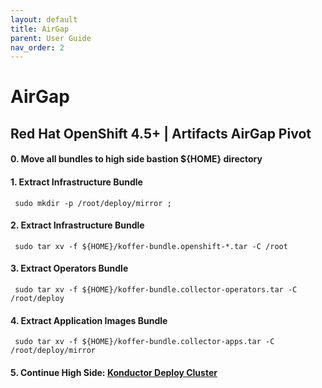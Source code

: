 ```yaml
---
layout: default
title: AirGap
parent: User Guide
nav_order: 2
---
```


# AirGap
## Red Hat OpenShift 4.5+ | Artifacts AirGap Pivot
#### 0. Move all bundles to high side bastion ${HOME} directory
#### 1. Extract Infrastructure Bundle
```
 sudo mkdir -p /root/deploy/mirror ;
```
#### 2. Extract Infrastructure Bundle
```
 sudo tar xv -f ${HOME}/koffer-bundle.openshift-*.tar -C /root
```
#### 3. Extract Operators Bundle
```
 sudo tar xv -f ${HOME}/koffer-bundle.collector-operators.tar -C /root/deploy
```
#### 4. Extract Application Images Bundle
```
 sudo tar xv -f ${HOME}/koffer-bundle.collector-apps.tar -C /root/deploy/mirror
```
#### 5. Continue High Side: [Konductor Deploy Cluster](./DEPLOY.md)

[Quay.io Image Pull Secret]:https://cloud.redhat.com/openshift/install/metal/user-provisioned
